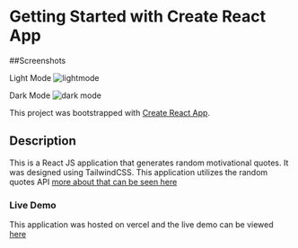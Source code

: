 # Getting Started with Create React App

##Screenshots

Light Mode
![lightmode](https://user-images.githubusercontent.com/43953425/150501075-ced19a3a-1181-418a-a20b-88942267cf8b.PNG)

Dark Mode
![dark mode](https://user-images.githubusercontent.com/43953425/150501103-3f4e3466-3ba4-4c38-802d-d6e216eaee4a.PNG)

This project was bootstrapped with [Create React App](https://github.com/facebook/create-react-app).

## Description

This is a React JS application that generates random motivational quotes. 
It was designed using TailwindCSS.
This application utilizes the random quotes API [more about that can be seen here](https://github.com/lukePeavey/quotable)

### Live Demo

This application was hosted on vercel and the live demo can be viewed [here](https://motivational-quotes-app.vercel.app/)
